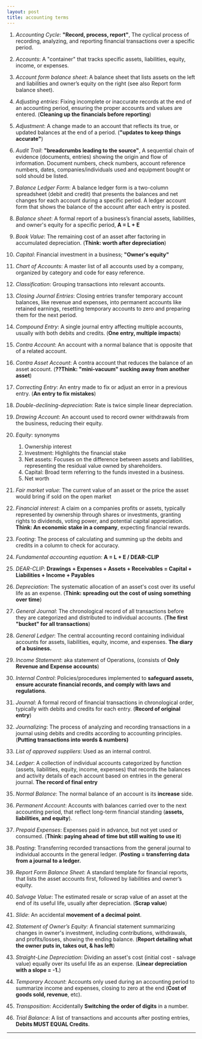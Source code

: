 ```yaml
---
layout: post
title: accounting terms
---
```


1. *Accounting Cycle*: **"Record, process, report"**, The cyclical process of recording, analyzing, and reporting financial transactions over a specific period.

2. *Accounts*: A "container" that tracks specific assets, liabilities, equity, income, or expenses.

3. *Account form balance sheet*: A balance sheet that lists assets on the left and liabilities and owner’s equity on the right (see also Report form balance sheet).
   
4. *Adjusting entries*: Fixing incomplete or inaccurate records at the end of an accounting period, ensuring the proper accounts and values are entered. (**Cleaning up the financials before reporting**)

5. *Adjustment*: A change made to an account that reflects its true, or updated balances at the end of a period. (**"updates to keep things accurate"**)

6. *Audit Trail*: **"breadcrumbs leading to the source"**, A sequential chain of evidence (documents, entries) showing the origin and flow of information. Document numbers, check numbers, account reference numbers, dates, companies/individuals used and equipment bought or sold should be listed. 

7. *Balance Ledger Form*: A balance ledger form is a two-column spreadsheet (debit and credit) that presents the balances and net changes for each account during a specific period. A ledger account form that shows the balance of the account after each entry is posted.

8. *Balance sheet*: A formal report of a business’s financial assets, liabilities, and owner's equity for a specific period, **A = L + E**

9. *Book Value*: The remaining cost of an asset after factoring in accumulated depreciation. (**Think: worth after depreciation**)

10. *Capital*: Financial investment in a business; **"Owner's equity"**

11. *Chart of Accounts*: A master list of all accounts used by a company, organized by category and code for easy reference.

12. *Classification*: Grouping transactions into relevant accounts.

13. *Closing Journal Entries*: Closing entries transfer temporary account balances, like revenue and expenses, into permanent accounts like retained earnings, resetting temporary accounts to zero and preparing them for the next period.

14. *Compound Entry*: A single journal entry affecting multiple accounts, usually with both debits and credits. (**One entry, multiple impacts**)

15. *Contra Account*: An account with a normal balance that is opposite that of a related account.

16. *Contra Asset Account*: A contra account that reduces the balance of an asset account. (**??Think: "mini-vacuum" sucking away from another asset**)

17. *Correcting Entry*: An entry made to fix or adjust an error in a previous entry. (**An entry to fix mistakes**)

18. *Double-declining-depreciation*: Rate is twice simple linear depreciation.

19. *Drawing Account*: An account used to record owner withdrawals from the business, reducing their equity.

20. *Equity*: synonyms
    1.  Ownership interest
    2.  Investment: Highlights the financial stake
    3.  Net assets: Focuses on the difference between assets and liabilities, representing the residual value owned by shareholders.
    4.  Capital: Broad term referring to the funds invested in a business.
    5.  Net worth


18. *Fair market value*: The current value of an asset or the price the asset would bring if sold on the open market
   
19. *Financial interest*: A claim on a companies profits or assets, typically represented by ownership through shares or investments, granting rights to dividends, voting power, and potential capital appreciation. **Think: An economic stake in a company**, expecting financial rewards.

20. *Footing*: The process of calculating and summing up the debits and credits in a column to check for accuracy.

21. *Fundamental accounting equation*: **A = L + E / DEAR-CLIP**

22. *DEAR-CLIP*: **Drawings + Expenses + Assets + Receivables = Capital + Liabilities + Income + Payables**

23. *Depreciation*: The systematic allocation of an asset's cost over its useful life as an expense. (**Think: spreading out the cost of using something over time**)

24. *General Journal*: The chronological record of all transactions before they are categorized and distributed to individual accounts. (**The first "bucket" for all transactions**)

25. *General Ledger*: The central accounting record containing individual accounts for assets, liabilities, equity, income, and expenses. **The diary of a business.**
    
26. *Income Statement*: aka statement of Operations, (consists of **Only Revenue and Expense accounts**)

27. *Internal Control*: Policies/procedures implemented to **safeguard assets, ensure accurate financial records, and comply with laws and regulations**.
   
28. *Journal*: A formal record of financial transactions in chronological order, typically with debits and credits for each entry. (**Record of original entry**)

29. *Journalizing*: The process of analyzing and recording transactions in a journal using debits and credits according to accounting principles. (**Putting transactions into words & numbers)**
    
30. *List of approved suppliers*: Used as an internal control.

31. *Ledger*: A collection of individual accounts categorized by function (assets, liabilities, equity, income, expenses) that records the balances and activity details of each account based on entries in the general journal. **The record of final entry**
    
32. *Normal Balance*: The normal balance of an account is its **increase** side.

33. *Permanent Account*: Accounts with balances carried over to the next accounting period, that reflect long-term financial standing (**assets, liabilities, and equity**).

34. *Prepaid Expenses*: Expenses paid in advance, but not yet used or consumed. (**Think: paying ahead of time but still waiting to use it**)

35. *Posting*: Transferring recorded transactions from the general journal to individual accounts in the general ledger. (**Posting = transferring data from a journal to a ledger.**

36. *Report Form Balance Sheet*: A standard template for financial reports, that lists the asset accounts first, followed by liabilities and owner’s equity.

37. *Salvage Value*: The estimated resale or scrap value of an asset at the end of its useful life, usually after depreciation. (**Scrap value**)

38. *Slide*: An accidental **movement of a decimal point**.

39. *Statement of Owner’s Equity:* A financial statement summarizing changes in owner's investment, including contributions, withdrawals, and profits/losses, showing the ending balance. (**Report detailing what the owner puts in, takes out, & has left**)

40. *Straight-Line Depreciation*: Dividing an asset's cost (initial cost - salvage value) equally over its useful life as an expense. (**Linear depreciation with a slope = -1.**)

41. *Temporary Account*: Accounts only used during an accounting period to summarize income and expenses, closing to zero at the end (**Cost of goods sold, revenue**, etc). 

42. *Transposition*: Accidentally **Switching the order of digits** in a number.

43. *Trial Balance*: A list of transactions and accounts after posting entries, **Debits MUST EQUAL Credits**. 

---
